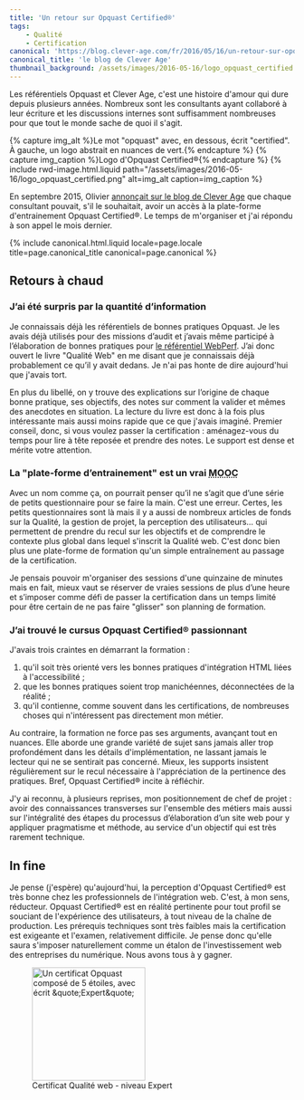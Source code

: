 ```yaml
---
title: 'Un retour sur Opquast Certified®'
tags:
    - Qualité
    - Certification
canonical: 'https://blog.clever-age.com/fr/2016/05/16/un-retour-sur-opquast-certified/'
canonical_title: 'le blog de Clever Age'
thumbnail_background: /assets/images/2016-05-16/logo_opquast_certified.png
---
```


Les référentiels Opquast et Clever Age, c'est une histoire d'amour qui dure
depuis plusieurs années. Nombreux sont les consultants ayant collaboré à leur
écriture et les discussions internes sont suffisamment nombreuses pour que tout
le monde sache de quoi il s'agit.

<!-- more -->

{% capture img_alt %}Le mot &quot;opquast&quot; avec, en dessous, écrit
&quot;certified&quot;. À gauche, un logo abstrait en nuances de
vert.{% endcapture %} {% capture img_caption %}Logo d'Opquast
Certified®{% endcapture %} {% include rwd-image.html.liquid
path="/assets/images/2016-05-16/logo_opquast_certified.png"
alt=img_alt
caption=img_caption
%}

En septembre 2015, Olivier
[annonçait sur le blog de Clever Age](https://blog.clever-age.com/fr/2015/09/15/plateforme-dentrainement-opquast-certified/)
que chaque consultant pouvait, s'il le souhaitait, avoir un accès à la
plate-forme d'entrainement Opquast Certified®. Le temps de m'organiser et j'ai
répondu à son appel le mois dernier.

{% include canonical.html.liquid
    locale=page.locale
    title=page.canonical_title
    canonical=page.canonical
%}

## Retours à chaud

### J’ai été surpris par la quantité d’information

Je connaissais déjà les référentiels de bonnes pratiques Opquast. Je les avais
déjà utilisés pour des missions d’audit et j’avais même participé à
l’élaboration de bonnes pratiques pour
[le référentiel WebPerf](https://checklists.opquast.com/webperf/ 'Référentiel Opquast WebPerf').
J’ai donc ouvert le livre "Qualité Web" en me disant que je connaissais déjà
probablement ce qu’il y avait dedans. Je n'ai pas honte de dire aujourd'hui que
j'avais tort.

En plus du libellé, on y trouve des explications sur l’origine de chaque bonne
pratique, ses objectifs, des notes sur comment la valider et mêmes des anecdotes
en situation. La lecture du livre est donc à la fois plus intéressante mais
aussi moins rapide que ce que j'avais imaginé. Premier conseil, donc, si vous
voulez passer la certification : aménagez-vous du temps pour lire à tête reposée
et prendre des notes. Le support est dense et mérite votre attention.

### La "plate-forme d’entrainement" est un vrai <abbr title="Massive Open Online Course" lang="en">MOOC</abbr>

Avec un nom comme ça, on pourrait penser qu’il ne s’agit que d’une série de
petits questionnaire pour se faire la main. C'est une erreur. Certes, les petits
questionnaires sont là mais il y a aussi de nombreux articles de fonds sur la
Qualité, la gestion de projet, la perception des utilisateurs… qui permettent de
prendre du recul sur les objectifs et de comprendre le contexte plus global dans
lequel s'inscrit la Qualité web. C'est donc bien plus une plate-forme de
formation qu'un simple entraînement au passage de la certification.

Je pensais pouvoir m'organiser des sessions d'une quinzaine de minutes mais en
fait, mieux vaut se réserver de vraies sessions de plus d’une heure et s’imposer
comme défi de passer la certification dans un temps limité pour être certain de
ne pas faire "glisser" son planning de formation.

### J’ai trouvé le cursus Opquast Certified® passionnant

J'avais trois craintes en démarrant la formation :

1.  qu'il soit très orienté vers les bonnes pratiques d'intégration HTML liées à
    l'accessibilité ;
2.  que les bonnes pratiques soient trop manichéennes, déconnectées de la
    réalité ;
3.  qu'il contienne, comme souvent dans les certifications, de nombreuses choses
    qui n'intéressent pas directement mon métier.

Au contraire, la formation ne force pas ses arguments, avançant tout en nuances.
Elle aborde une grande variété de sujet sans jamais aller trop profondément dans
les détails d'implémentation, ne lassant jamais le lecteur qui ne se sentirait
pas concerné. Mieux, les supports insistent régulièrement sur le recul
nécessaire à l'appréciation de la pertinence des pratiques. Bref, Opquast
Certified® incite à réfléchir.

J'y ai reconnu, à plusieurs reprises, mon positionnement de chef de projet :
avoir des connaissances transverses sur l'ensemble des métiers mais aussi sur
l'intégralité des étapes du processus d’élaboration d’un site web pour y
appliquer pragmatisme et méthode, au service d'un objectif qui est très rarement
technique.

## <span lang="la">In fine</span>

Je pense (j'espère) qu'aujourd'hui, la perception d'Opquast Certified® est très
bonne chez les professionnels de l'intégration web. C'est, à mon sens,
réducteur. Opquast Certified® est en réalité pertinente pour tout profil se
souciant de l'expérience des utilisateurs, à tout niveau de la chaîne de
production. Les prérequis techniques sont très faibles mais la certification est
exigeante et l'examen, relativement difficile. Je pense donc qu'elle saura
s'imposer naturellement comme un étalon de l'investissement web des entreprises
du numérique. Nous avons tous à y gagner.

<figure>
  <a href="https://certified.opquast.com/certificate/V085B7/"><img role="img" src="/assets/images/shared/issuer_v085b7.svg" loading="lazy" width="200" height="200" alt="Un certificat Opquast composé de 5 étoiles, avec écrit &quote;Expert&quote;"></a>
  <figcaption>Certificat Qualité web - niveau Expert</figcaption>
</figure>
